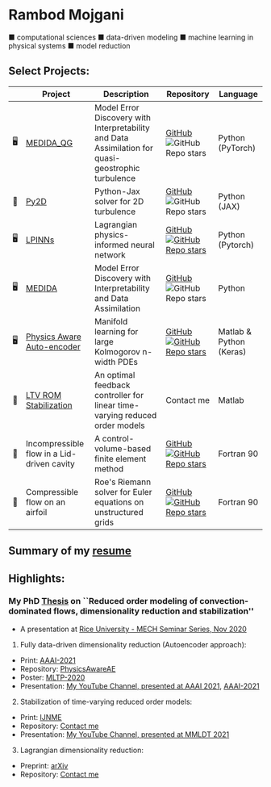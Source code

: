 # Rambod Mojgani
■ computational sciences ■ data-driven modeling ■ machine learning in physical systems ■ model reduction

## Select Projects:
|  | Project | Description | Repository |Language |
| --- | ------ | ----------- |---------- |---------- |
| 🖥️ | [MEDIDA_QG](https://arxiv.org/abs/2309.13211) | Model Error Discovery with Interpretability and Data Assimilation for quasi-geostrophic turbulence| [GitHub](https://github.com/rmojgani/MEDIDA_QG) ![GitHub Repo stars](https://img.shields.io/github/stars/rmojgani/MEDIDA_QG?style=social) | Python (PyTorch) |
| 🌊 | [Py2D]() | Python-Jax solver for 2D turbulence | [GitHub](https://github.com/envfluids/py2d) ![GitHub Repo stars](https://img.shields.io/github/stars/envfluids/py2d?style=social) | Python (JAX) |
| 🖥️ | [LPINNs](https://arxiv.org/abs/2205.02902) | Lagrangian physics-informed neural network | [GitHub](https://github.com/rmojgani/LPINNs/) [![GitHub Repo stars](https://img.shields.io/github/stars/rmojgani/LPINNs?style=social)](https://github.com/rmojgani/LPINNs)| Python (Pytorch) |
| 🖥️ | [MEDIDA](https://arxiv.org/pdf/2110.00546) | Model Error Discovery with Interpretability and Data Assimilation | [GitHub](https://github.com/envfluids/MEDIDA) ![GitHub Repo stars](https://img.shields.io/github/stars/envfluids/MEDIDA?style=social) | Python |
| 🖥️ | [Physics Aware Auto-encoder](https://ojs.aaai.org/index.php/AAAI/article/download/16116/15923) | Manifold learning for large Kolmogorov n-width PDEs| [GitHub](https://github.com/rmojgani/PhysicsAwareAE) [![GitHub Repo stars](https://img.shields.io/github/stars/rmojgani/PhysicsAwareAE?style=social)](https://github.com/rmojgani/PhysicsAwareAE) | Matlab & Python (Keras) |
| 🦾 | [LTV ROM Stabilization](https://doi.org/10.1002/nme.6489) | An optimal feedback controller for linear time-varying reduced order models | Contact me |Matlab|
| 🌊 | Incompressible flow in a Lid-driven cavity | A control-volume-based finite element method| [GitHub](https://github.com/rmojgani/CFD_AUT) [![GitHub Repo stars](https://img.shields.io/github/stars/rmojgani/CFD_AUT?style=social)](https://github.com/rmojgani/CFD_AUT)| Fortran 90 |
| 🌊 | Compressible flow on an airfoil | Roe's Riemann solver for Euler equations on unstructured grids | [GitHub](https://github.com/rmojgani/CFD_AUT) [![GitHub Repo stars](https://img.shields.io/github/stars/rmojgani/CFD_AUT?style=social)](https://github.com/rmojgani/CFD_AUT) | Fortran 90 |


## Summary of my [resume](https://www.rmojgani.com)

## Highlights:
### My PhD [Thesis](http://hdl.handle.net/2142/108494) on ``Reduced order modeling of convection-dominated flows, dimensionality reduction and stabilization''
- A presentation at [Rice University - MECH Seminar Series, Nov 2020](https://www.youtube.com/watch?v=9a73WhflSWM)


1. Fully data-driven dimensionality reduction (Autoencoder approach):  
  - Print: [AAAI-2021](https://ojs.aaai.org/index.php/AAAI/article/download/16116/15923)
  - Repository: [PhysicsAwareAE](https://github.com/rmojgani/PhysicsAwareAE)
  - Poster: [MLTP-2020](http://doi.org/10.13140/RG.2.2.21734.98886) 
  - Presentation: [My YouTube Channel, presented at AAAI 2021](https://youtu.be/fDYPAj9WAbk), [AAAI-2021](https://slideslive.com/38949065/lowrank-registration-based-manifolds-for-convectiondominated-pdes)

2. Stabilization of time-varying reduced order models: 
  - Print: [IJNME](https://onlinelibrary.wiley.com/doi/abs/10.1002/nme.6489)
  - Repository: [Contact me](mojgani2@illinois.edu)
  - Presentation: [My YouTube Channel, presented at MMLDT 2021](https://www.youtube.com/watch?v=lF82o0-kLfs) 
  
3. Lagrangian dimensionality reduction:
  - Preprint: [arXiv](https://arxiv.org/abs/1701.04343)
  - Repository: [Contact me](mojgani2@illinois.edu)


<!--
**rmojgani/rmojgani** is a ✨ _special_ ✨ repository because its `README.md` (this file) appears on your GitHub profile.

Here are some ideas to get you started:

- 🔭 I’m currently working on ...
- 🌱 I’m currently learning ...
- 👯 I’m looking to collaborate on ...
- 🤔 I’m looking for help with ...
- 💬 Ask me about ...
- 📫 How to reach me: ...
- 😄 Pronouns: ...
- ⚡ Fun fact: ...
-->

